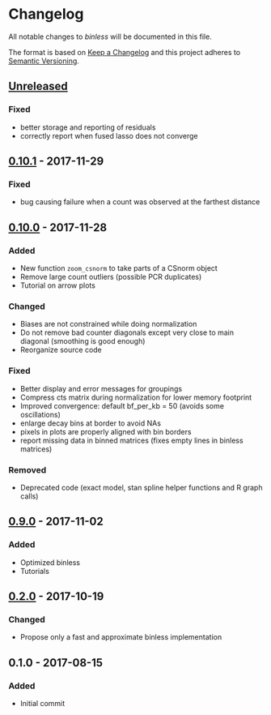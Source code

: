 # Changelog
All notable changes to *binless* will be documented in this file.

The format is based on [Keep a Changelog](http://keepachangelog.com/en/1.0.0/)
and this project adheres to [Semantic Versioning](http://semver.org/spec/v2.0.0.html).

## [Unreleased]
### Fixed
- better storage and reporting of residuals
- correctly report when fused lasso does not converge

## [0.10.1] - 2017-11-29
### Fixed
- bug causing failure when a count was observed at the farthest distance

## [0.10.0] - 2017-11-28
### Added
- New function `zoom_csnorm` to take parts of a CSnorm object
- Remove large count outliers (possible PCR duplicates)
- Tutorial on arrow plots
### Changed
- Biases are not constrained while doing normalization
- Do not remove bad counter diagonals except very close to main diagonal
  (smoothing is good enough)
- Reorganize source code
### Fixed
- Better display and error messages for groupings
- Compress cts matrix during normalization for lower memory footprint
- Improved convergence: default bf_per_kb = 50 (avoids some oscillations)
- enlarge decay bins at border to avoid NAs
- pixels in plots are properly aligned with bin borders
- report missing data in binned matrices (fixes empty lines in binless matrices)
### Removed
- Deprecated code (exact model, stan spline helper functions and R graph calls)

## [0.9.0] - 2017-11-02
### Added
- Optimized binless
- Tutorials

## [0.2.0] - 2017-10-19
### Changed
- Propose only a fast and approximate binless implementation

## 0.1.0 - 2017-08-15
### Added
- Initial commit


[Unreleased]: ../../compare/v0.10.1...HEAD
[0.10.1]: ../../compare/v0.10.0...v0.10.1
[0.10.0]: ../../compare/v0.9.0...v0.10.0
[0.9.0]: ../../compare/v0.2.0...v0.9.0
[0.2.0]: ../../compare/v0.1.0...v0.2.0

